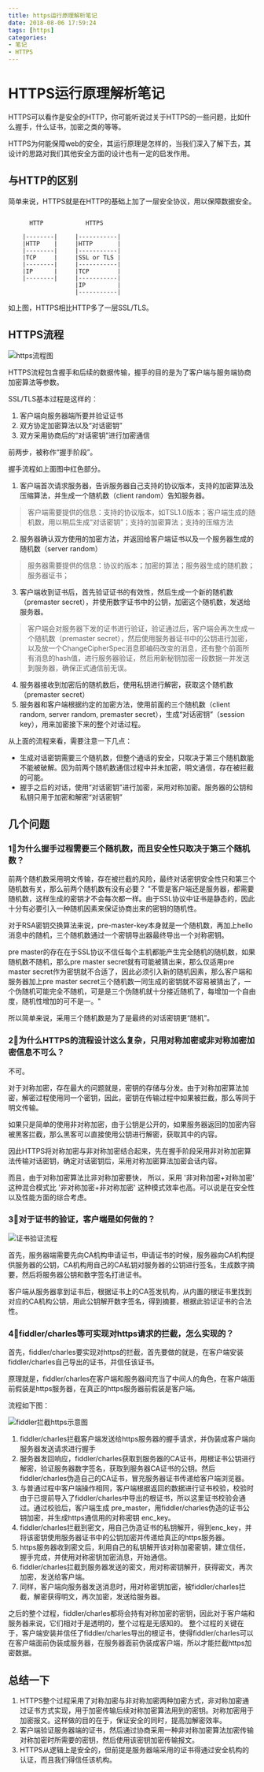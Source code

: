 ```yaml
---
title: https运行原理解析笔记
date: 2018-08-06 17:59:24
tags: [https]
categories:
- 笔记
- HTTPS
---
```


# HTTPS运行原理解析笔记

HTTPS可以看作是安全的HTTP，你可能听说过关于HTTPS的一些问题，比如什么握手，什么证书，加密之类的等等。

HTTPS为何能保障web的安全，其运行原理是怎样的，当我们深入了解下去，其设计的思路对我们其他安全方面的设计也有一定的启发作用。

<!-- more -->

## 与HTTP的区别
简单来说，HTTPS就是在HTTP的基础上加了一层安全协议，用以保障数据安全。

```

      HTTP            HTTPS

    |--------|     |-----------|
    |HTTP    |     |HTTP       |
    |--------|     |-----------|
    |TCP     |     |SSL or TLS |
    |--------|     |-----------|
    |IP      |     |TCP        |
    |--------|     |-----------|
                   |IP         |
                   |-----------|

```
如上图，HTTPS相比HTTP多了一层SSL/TLS。

## HTTPS流程

![https流程图](https://img001-10042971.cos.ap-shanghai.myqcloud.com/blog/https1.png)

HTTPS流程包含握手和后续的数据传输，握手的目的是为了客户端与服务端协商加密算法等参数。

SSL/TLS基本过程是这样的：

1. 客户端向服务器端所要并验证证书
2. 双方协定加密算法以及“对话密钥”
3. 双方采用协商后的“对话密钥”进行加密通信

前两步，被称作“握手阶段”。

握手流程如上面图中红色部分。

1. 客户端首次请求服务器，告诉服务器自己支持的协议版本，支持的加密算法及压缩算法，并生成一个随机数（client random）告知服务器。
  > 客户端需要提供的信息：支持的协议版本，如TSL1.0版本；客户端生成的随机数，用以稍后生成“对话密钥”；支持的加密算法；支持的压缩方法

2. 服务器确认双方使用的加密方法，并返回给客户端证书以及一个服务器生成的随机数（server random）
  > 服务器需要提供的信息：协议的版本；加密的算法；服务器生成的随机数；服务器证书；

3. 客户端收到证书后，首先验证证书的有效性，然后生成一个新的随机数（premaster secret），并使用数字证书中的公钥，加密这个随机数，发送给服务器。
  > 客户端会对服务器下发的证书进行验证，验证通过后，客户端会再次生成一个随机数（premaster secret），然后使用服务器证书中的公钥进行加密，以及放一个ChangeCipherSpec消息即编码改变的消息，还有整个前面所有消息的hash值，进行服务器验证，然后用新秘钥加密一段数据一并发送到服务器，确保正式通信前无误。

4. 服务器接收到加密后的随机数后，使用私钥进行解密，获取这个随机数（premaster secret）
5. 服务器和客户端根据约定的加密方法，使用前面的三个随机数（client random, server random, premaster secret），生成“对话密钥”（session key），用来加密接下来的整个对话过程。


从上面的流程来看，需要注意一下几点：

* 生成对话密钥需要三个随机数，但整个通话的安全，只取决于第三个随机数能不能被破解。因为前两个随机数通信过程中并未加密，明文通信，存在被拦截的可能。
* 握手之后的对话，使用“对话密钥”进行加密，采用对称加密。服务器的公钥和私钥只用于加密和解密“对话密钥”

## 几个问题
### 1⃣️为什么握手过程需要三个随机数，而且安全性只取决于第三个随机数？
前两个随机数采用明文传输，存在被拦截的风险，最终对话密钥安全性只和第三个随机数有关，那么前两个随机数有没有必要？
"不管是客户端还是服务器，都需要随机数，这样生成的密钥才不会每次都一样。由于SSL协议中证书是静态的，因此十分有必要引入一种随机因素来保证协商出来的密钥的随机性。

对于RSA密钥交换算法来说，pre-master-key本身就是一个随机数，再加上hello消息中的随机，三个随机数通过一个密钥导出器最终导出一个对称密钥。

pre master的存在在于SSL协议不信任每个主机都能产生完全随机的随机数，如果随机数不随机，那么pre master secret就有可能被猜出来，那么仅适用pre master secret作为密钥就不合适了，因此必须引入新的随机因素，那么客户端和服务器加上pre master secret三个随机数一同生成的密钥就不容易被猜出了，一个伪随机可能完全不随机，可是是三个伪随机就十分接近随机了，每增加一个自由度，随机性增加的可不是一。"

所以简单来说，采用三个随机数是为了是最终的对话密钥更“随机”。

### 2⃣️为什么HTTPS的流程设计这么复杂，只用对称加密或非对称加密加密信息不可么？
不可。

对于对称加密，存在最大的问题就是，密钥的存储与分发。由于对称加密算法加密，解密过程使用同一个密钥，因此，密钥在传输过程中如果被拦截，那么等同于明文传输。

如果只是简单的使用非对称加密，由于公钥是公开的，如果服务器返回的加密内容被黑客拦截，那么黑客可以直接使用公钥进行解密，获取其中的内容。

因此HTTPS将对称加密与非对称加密结合起来，先在握手阶段采用非对称加密算法传输对话密钥，确定对话密钥后，采用对称加密算法加密会话内容。

而且，由于对称加密算法比非对称加密要快， 所以，采用 '非对称加密+对称加密' 这种混合模式比 '非对称加密+非对称加密' 这种模式效率也高。可以说是在安全性以及性能方面的综合考虑。

### 3⃣️对于证书的验证，客户端是如何做的？
![证书验证流程](https://img001-10042971.cos.ap-shanghai.myqcloud.com/blog/https2.png)

首先，服务器端需要先向CA机构申请证书，申请证书的时候，服务器向CA机构提供服务器的公钥，CA机构用自己的CA私钥对服务器的公钥进行签名，生成数字摘要，然后将服务器公钥和数字签名打进证书。

客户端从服务器拿到证书后，根据证书上的CA签发机构，从内置的根证书里找到对应的CA机构公钥，用此公钥解开数字签名，得到摘要，根据此验证证书的合法性。

### 4⃣️fiddler/charles等可实现对https请求的拦截，怎么实现的？

首先，fiddler/charles要实现对https的拦截，首先要做的就是，在客户端安装fiddler/charles自己导出的证书，并信任该证书。

原理就是，fiddler/charles在客户端和服务器间充当了中间人的角色，在客户端面前假装是https服务器，在真正的https服务器前假装是客户端。

流程如下图：

![fiddler拦截https示意图](https://img001-10042971.cos.ap-shanghai.myqcloud.com/blog/https3.png)

1. fiddler/charles拦截客户端发送给https服务器的握手请求，并伪装成客户端向服务器发送请求进行握手
2. 服务器发回响应，fiddler/charles获取到服务器的CA证书，用根证书公钥进行解密，验证服务器数字签名，获取到服务器CA证书的公钥。然后fiddler/charles伪造自己的CA证书，冒充服务器证书传递给客户端浏览器。
3. 与普通过程中客户端操作相同，客户端根据返回的数据进行证书校验，校验时由于已提前导入了fiddler/charles中导出的根证书，所以这里证书校验会通过。通过校验后，客户端生成 pre_master，用fiddler/charles伪造的证书公钥加密，并生成https通信用的对称密钥 enc_key。
4. fiddler/charles拦截到密文，用自己伪造证书的私钥解开，得到enc_key，并将该密钥使用服务器证书中的公钥加密并传递给真正的https服务器。
5. https服务器收到密文后，利用自己的私钥解开该对称加密密钥，建立信任，握手完成，并使用对称密钥加密消息，开始通信。
6. fiddler/charles拦截到服务器发送的密文，用对称密钥解开，获得密文，再次加密，发送给客户端。
7. 同样，客户端向服务器发送消息时，用对称密钥加密，被fiddler/charles拦截，解密获得明文，再次加密，发送给服务器。

之后的整个过程，fiddler/charles都将会持有对称加密的密钥，因此对于客户端和服务器来说，它们相对于是透明的，整个过程是无感知的。
整个过程的关键在于，客户端安装并信任了fiddler/charles导出的根证书，使得fiddler/charles可以在客户端面前伪装成服务器，在服务器面前伪装成客户端，所以才能拦截https加密数据。


## 总结一下
1. HTTPS整个过程采用了对称加密与非对称加密两种加密方式，非对称加密通过证书方式实现，用于加密传输后续对称加密算法用到的密钥。对称加密用于加密报文。这样做的目的在于，保证安全的同时，提高加解密效率。
2. 客户端验证服务器端的证书，然后通过协商采用一种非对称加密算法加密传输对称加密时所需要的密钥，然后使用该密钥加密传输报文。
3. HTTPS从逻辑上是安全的，但前提是服务器端采用的证书得通过安全机构的认证，而且我们得信任该机构。